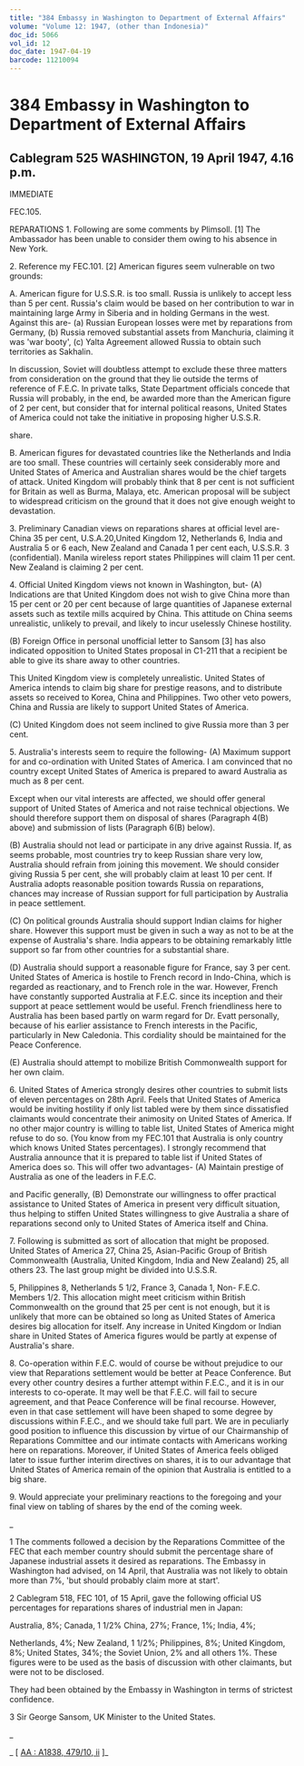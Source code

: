 ```yaml
---
title: "384 Embassy in Washington to Department of External Affairs"
volume: "Volume 12: 1947, (other than Indonesia)"
doc_id: 5066
vol_id: 12
doc_date: 1947-04-19
barcode: 11210094
---
```


# 384 Embassy in Washington to Department of External Affairs

## Cablegram 525 WASHINGTON, 19 April 1947, 4.16 p.m.

IMMEDIATE

FEC.105.

REPARATIONS 1. Following are some comments by Plimsoll. [1] The Ambassador has been unable to consider them owing to his absence in New York.

2\. Reference my FEC.101. [2] American figures seem vulnerable on two grounds:

A. American figure for U.S.S.R. is too small. Russia is unlikely to accept less than 5 per cent. Russia's claim would be based on her contribution to war in maintaining large Army in Siberia and in holding Germans in the west. Against this are- (a) Russian European losses were met by reparations from Germany, (b) Russia removed substantial assets from Manchuria, claiming it was 'war booty', (c) Yalta Agreement allowed Russia to obtain such territories as Sakhalin.

In discussion, Soviet will doubtless attempt to exclude these three matters from consideration on the ground that they lie outside the terms of reference of F.E.C. In private talks, State Department officials concede that Russia will probably, in the end, be awarded more than the American figure of 2 per cent, but consider that for internal political reasons, United States of America could not take the initiative in proposing higher U.S.S.R.

share.

B. American figures for devastated countries like the Netherlands and India are too small. These countries will certainly seek considerably more and United States of America and Australian shares would be the chief targets of attack. United Kingdom will probably think that 8 per cent is not sufficient for Britain as well as Burma, Malaya, etc. American proposal will be subject to widespread criticism on the ground that it does not give enough weight to devastation.

3\. Preliminary Canadian views on reparations shares at official level are-China 35 per cent, U.S.A.20,United Kingdom 12, Netherlands 6, India and Australia 5 or 6 each, New Zealand and Canada 1 per cent each, U.S.S.R. 3 (confidential). Manila wireless report states Philippines will claim 11 per cent. New Zealand is claiming 2 per cent.

4\. Official United Kingdom views not known in Washington, but- (A) Indications are that United Kingdom does not wish to give China more than 15 per cent or 20 per cent because of large quantities of Japanese external assets such as textile mills acquired by China. This attitude on China seems unrealistic, unlikely to prevail, and likely to incur uselessly Chinese hostility.

(B) Foreign Office in personal unofficial letter to Sansom [3] has also indicated opposition to United States proposal in C1-211 that a recipient be able to give its share away to other countries.

This United Kingdom view is completely unrealistic. United States of America intends to claim big share for prestige reasons, and to distribute assets so received to Korea, China and Philippines. Two other veto powers, China and Russia are likely to support United States of America.

(C) United Kingdom does not seem inclined to give Russia more than 3 per cent.

5\. Australia's interests seem to require the following- (A) Maximum support for and co-ordination with United States of America. I am convinced that no country except United States of America is prepared to award Australia as much as 8 per cent.

Except when our vital interests are affected, we should offer general support of United States of America and not raise technical objections. We should therefore support them on disposal of shares (Paragraph 4(B) above) and submission of lists (Paragraph 6(B) below).

(B) Australia should not lead or participate in any drive against Russia. If, as seems probable, most countries try to keep Russian share very low, Australia should refrain from joining this movement. We should consider giving Russia 5 per cent, she will probably claim at least 10 per cent. If Australia adopts reasonable position towards Russia on reparations, chances may increase of Russian support for full participation by Australia in peace settlement.

(C) On political grounds Australia should support Indian claims for higher share. However this support must be given in such a way as not to be at the expense of Australia's share. India appears to be obtaining remarkably little support so far from other countries for a substantial share.

(D) Australia should support a reasonable figure for France, say 3 per cent. United States of America is hostile to French record in Indo-China, which is regarded as reactionary, and to French role in the war. However, French have constantly supported Australia at F.E.C. since its inception and their support at peace settlement would be useful. French friendliness here to Australia has been based partly on warm regard for Dr. Evatt personally, because of his earlier assistance to French interests in the Pacific, particularly in New Caledonia. This cordiality should be maintained for the Peace Conference.

(E) Australia should attempt to mobilize British Commonwealth support for her own claim.

6\. United States of America strongly desires other countries to submit lists of eleven percentages on 28th April. Feels that United States of America would be inviting hostility if only list tabled were by them since dissatisfied claimants would concentrate their animosity on United States of America. If no other major country is willing to table list, United States of America might refuse to do so. (You know from my FEC.101 that Australia is only country which knows United States percentages). I strongly recommend that Australia announce that it is prepared to table list if United States of America does so. This will offer two advantages- (A) Maintain prestige of Australia as one of the leaders in F.E.C.

and Pacific generally, (B) Demonstrate our willingness to offer practical assistance to United States of America in present very difficult situation, thus helping to stiffen United States willingness to give Australia a share of reparations second only to United States of America itself and China.

7\. Following is submitted as sort of allocation that might be proposed. United States of America 27, China 25, Asian-Pacific Group of British Commonwealth (Australia, United Kingdom, India and New Zealand) 25, all others 23. The last group might be divided into U.S.S.R.

5, Philippines 8, Netherlands 5 1/2, France 3, Canada 1, Non- F.E.C. Members 1/2. This allocation might meet criticism within British Commonwealth on the ground that 25 per cent is not enough, but it is unlikely that more can be obtained so long as United States of America desires big allocation for itself. Any increase in United Kingdom or Indian share in United States of America figures would be partly at expense of Australia's share.

8\. Co-operation within F.E.C. would of course be without prejudice to our view that Reparations settlement would be better at Peace Conference. But every other country desires a further attempt within F.E.C., and it is in our interests to co-operate. It may well be that F.E.C. will fail to secure agreement, and that Peace Conference will be final recourse. However, even in that case settlement will have been shaped to some degree by discussions within F.E.C., and we should take full part. We are in peculiarly good position to influence this discussion by virtue of our Chairmanship of Reparations Committee and our intimate contacts with Americans working here on reparations. Moreover, if United States of America feels obliged later to issue further interim directives on shares, it is to our advantage that United States of America remain of the opinion that Australia is entitled to a big share.

9\. Would appreciate your preliminary reactions to the foregoing and your final view on tabling of shares by the end of the coming week.

_

1 The comments followed a decision by the Reparations Committee of the FEC that each member country should submit the percentage share of Japanese industrial assets it desired as reparations. The Embassy in Washington had advised, on 14 April, that Australia was not likely to obtain more than 7%, 'but should probably claim more at start'.

2 Cablegram 518, FEC 101, of 15 April, gave the following official US percentages for reparations shares of industrial men in Japan:

Australia, 8%; Canada, 1 1/2% China, 27%; France, 1%; India, 4%;

Netherlands, 4%; New Zealand, 1 1/2%; Philippines, 8%; United Kingdom, 8%; United States, 34%; the Soviet Union, 2% and all others 1%. These figures were to be used as the basis of discussion with other claimants, but were not to be disclosed.

They had been obtained by the Embassy in Washington in terms of strictest confidence.

3 Sir George Sansom, UK Minister to the United States.

_

_ [ [AA : A1838, 479/10, ii](http://www.naa.gov.au/cgi-bin/Search?O=I&Number=11210094) ]_

